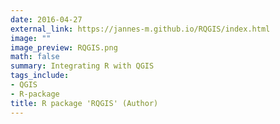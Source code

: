 ```yaml
---
date: 2016-04-27
external_link: https://jannes-m.github.io/RQGIS/index.html
image: ""
image_preview: RQGIS.png
math: false
summary: Integrating R with QGIS
tags_include:
- QGIS
- R-package
title: R package 'RQGIS' (Author)
---
```


